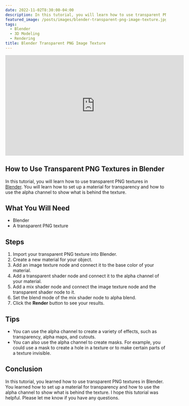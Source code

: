 ```yaml
---
date: 2022-11-02T8:30:00-04:00
description: In this tutorial, you will learn how to use transparent PNG textures in Blender. You will learn how to set up a material for transparency and how to use the alpha channel to show what is behind the texture.
featured_image: /posts/images/blender-transparent-png-image-texture.jpg
tags:
  - Blender
  - 3D Modeling
  - Rendering
title: Blender Transparent PNG Image Texture
---
```


<div class="iframe-16-9-container">
<iframe class="youTubeIframe" width="560" height="315" src="https://www.youtube.com/embed/622uGwLxbPY?rel=0" title="YouTube video player" frameborder="0" allow="accelerometer; autoplay; clipboard-write; encrypted-media; gyroscope; picture-in-picture; web-share" allowfullscreen></iframe>
</div>

## How to Use Transparent PNG Textures in Blender

In this tutorial, you will learn how to use transparent PNG textures in [Blender](./blender.md). You will learn how to set up a material for transparency and how to use the alpha channel to show what is behind the texture.

## What You Will Need

- Blender
- A transparent PNG texture

## Steps

1. Import your transparent PNG texture into Blender.
2. Create a new material for your object.
3. Add an image texture node and connect it to the base color of your material.
4. Add a transparent shader node and connect it to the alpha channel of your material.
5. Add a mix shader node and connect the image texture node and the transparent shader node to it.
6. Set the blend mode of the mix shader node to alpha blend.
7. Click the **Render** button to see your results.

## Tips

- You can use the alpha channel to create a variety of effects, such as transparency, alpha maps, and cutouts.
- You can also use the alpha channel to create masks. For example, you could use a mask to create a hole in a texture or to make certain parts of a texture invisible.

## Conclusion

In this tutorial, you learned how to use transparent PNG textures in Blender. You learned how to set up a material for transparency and how to use the alpha channel to show what is behind the texture. I hope this tutorial was helpful. Please let me know if you have any questions.
